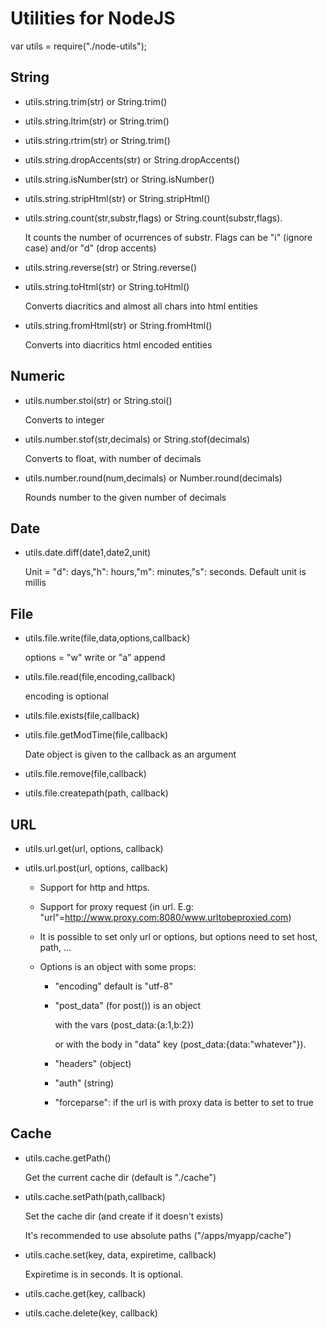Utilities for NodeJS
====================

var utils = require("./node-utils");

String
-------

-	utils.string.trim(str) or String.trim()

-	utils.string.ltrim(str) or String.trim()

-	utils.string.rtrim(str) or String.trim()

-	utils.string.dropAccents(str) or String.dropAccents()

-	utils.string.isNumber(str) or String.isNumber()

-	utils.string.stripHtml(str) or String.stripHtml()

-	utils.string.count(str,substr,flags) or String.count(substr,flags). 

	It counts the number of ocurrences of substr. Flags can be "i" (ignore case) and/or "d" (drop accents)

-	utils.string.reverse(str) or String.reverse()

-	utils.string.toHtml(str) or String.toHtml() 

	Converts diacritics and almost all chars into html entities

-	utils.string.fromHtml(str) or String.fromHtml() 

	Converts into diacritics html encoded entities


Numeric
--------

-	utils.number.stoi(str) or String.stoi()

	Converts to integer

-	utils.number.stof(str,decimals) or String.stof(decimals)

	Converts to float, with number of decimals

-	utils.number.round(num,decimals) or Number.round(decimals)

	Rounds number to the given number of decimals

Date
-----
-	utils.date.diff(date1,date2,unit) 

	Unit = "d": days,"h": hours,"m": minutes,"s": seconds. Default unit is millis

File
-----

-	utils.file.write(file,data,options,callback) 

	options = "w" write or "a" append

-	utils.file.read(file,encoding,callback) 

	encoding is optional

-	utils.file.exists(file,callback) 
-	utils.file.getModTime(file,callback) 
	
	Date object is given to the callback as an argument

-	utils.file.remove(file,callback)

-	utils.file.createpath(path, callback)

URL
----

-	utils.url.get(url, options, callback) 

-	utils.url.post(url, options, callback) 

	*	Support for http and https. 
	*	Support for proxy request (in url. E.g: "url"=http://www.proxy.com:8080/www.urltobeproxied.com)
	*	It is possible to set only url or options, but options need to set host, path, ...
	*	Options is an object with some props:

		+	"encoding" default is "utf-8"
		+	"post_data" (for post()) is an object 

			with the vars (post_data:{a:1,b:2})

			or with the body in "data" key (post_data:{data:"whatever"}).

		+	"headers" (object)
		+	"auth" (string)
		+	"forceparse": if the url is with proxy data is better to set to true

Cache
------

-	utils.cache.getPath() 

	Get the current cache dir (default is "./cache")

-	utils.cache.setPath(path,callback)

	Set the cache dir (and create if it doesn't exists)
	
	It's recommended to use absolute paths ("/apps/myapp/cache")

-	utils.cache.set(key, data, expiretime, callback) 

	Expiretime is in seconds. It is optional.

-	utils.cache.get(key, callback)

-	utils.cache.delete(key, callback)